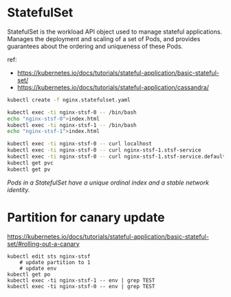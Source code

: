 # StatefulSet 
StatefulSet is the workload API object used to manage stateful applications.
Manages the deployment and scaling of a set of Pods, and provides guarantees about the ordering and uniqueness of these Pods.

ref:
- https://kubernetes.io/docs/tutorials/stateful-application/basic-stateful-set/
- https://kubernetes.io/docs/tutorials/stateful-application/cassandra/


```sh
kubectl create -f nginx.statefulset.yaml

kubectl exec -ti nginx-stsf-0 -- /bin/bash
echo "nginx-stsf-0">index.html
kubectl exec -ti nginx-stsf-1 -- /bin/bash
echo "nginx-stsf-1">index.html

kubectl exec -ti nginx-stsf-0 -- curl localhost
kubectl exec -ti nginx-stsf-0 -- curl nginx-stsf-1.stsf-service
kubectl exec -ti nginx-stsf-0 -- curl nginx-stsf-1.stsf-service.default.svc.cluster.local
kubectl get pvc
kubectl get pv
```
*Pods in a StatefulSet have a unique ordinal index and a stable network identity.*

# Partition for canary update

https://kubernetes.io/docs/tutorials/stateful-application/basic-stateful-set/#rolling-out-a-canary

```
kubectl edit sts nginx-stsf
    # update partition to 1
    # update env
kubectl get po
kubectl exec -ti nginx-stsf-1 -- env | grep TEST
kubectl exec -ti nginx-stsf-0 -- env | grep TEST
```
